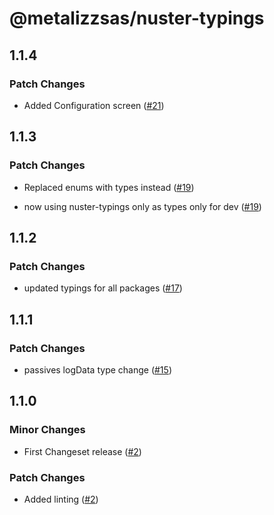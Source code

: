 # @metalizzsas/nuster-typings

## 1.1.4

### Patch Changes

- Added Configuration screen ([#21](https://github.com/metalizzsas/NusterKit/pull/21))

## 1.1.3

### Patch Changes

- Replaced enums with types instead ([#19](https://github.com/metalizzsas/NusterKit/pull/19))

- now using nuster-typings only as types only for dev ([#19](https://github.com/metalizzsas/NusterKit/pull/19))

## 1.1.2

### Patch Changes

- updated typings for all packages ([#17](https://github.com/metalizzsas/NusterKit/pull/17))

## 1.1.1

### Patch Changes

- passives logData type change ([#15](https://github.com/metalizzsas/NusterKit/pull/15))

## 1.1.0

### Minor Changes

- First Changeset release ([#2](https://github.com/metalizzsas/NusterKit/pull/2))

### Patch Changes

- Added linting ([#2](https://github.com/metalizzsas/NusterKit/pull/2))
